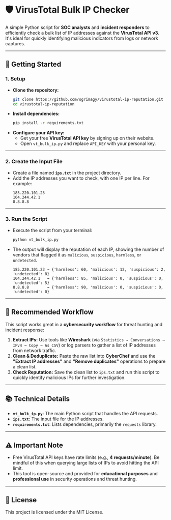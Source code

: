 # 🛡️ VirusTotal Bulk IP Checker

A simple Python script for **SOC analysts** and **incident responders** to efficiently check a bulk list of IP addresses against the **VirusTotal API v3**. It's ideal for quickly identifying malicious indicators from logs or network captures.

-----

## 🚀 Getting Started

### 1\. **Setup**

  - **Clone the repository:**
    ```bash
    git clone https://github.com/ogrimagy/virustotal-ip-reputation.git
    cd virustotal-ip-reputation
    ```
  - **Install dependencies:**
    ```bash
    pip install -r requirements.txt
    ```
  - **Configure your API key:**
      - Get your free **VirusTotal API key** by signing up on their website.
      - Open `vt_bulk_ip.py` and replace `API_KEY` with your personal key.

-----

### 2\. **Create the Input File**

  - Create a file named **`ips.txt`** in the project directory.
  - Add the IP addresses you want to check, with one IP per line. For example:
    ```
    185.220.101.23
    104.244.42.1
    8.8.8.8
    ```

-----

### 3\. **Run the Script**

  - Execute the script from your terminal:
    ```bash
    python vt_bulk_ip.py
    ```
  - The output will display the reputation of each IP, showing the number of vendors that flagged it as `malicious`, `suspicious`, `harmless`, or `undetected`.
    ```
    185.220.101.23 → {'harmless': 60, 'malicious': 12, 'suspicious': 2, 'undetected': 8}
    104.244.42.1   → {'harmless': 85, 'malicious': 0, 'suspicious': 0, 'undetected': 5}
    8.8.8.8        → {'harmless': 90, 'malicious': 0, 'suspicious': 0, 'undetected': 0}
    ```

-----

## 🔄 Recommended Workflow

This script works great in a **cybersecurity workflow** for threat hunting and incident response:

1.  **Extract IPs:** Use tools like **Wireshark** (via `Statistics → Conversations → IPv4 → Copy → As CSV`) or log parsers to gather a list of IP addresses from network traffic.
2.  **Clean & Deduplicate:** Paste the raw list into **CyberChef** and use the **"Extract IP addresses"** and **"Remove duplicates"** operations to prepare a clean list.
3.  **Check Reputation:** Save the clean list to `ips.txt` and run this script to quickly identify malicious IPs for further investigation.

-----

## 📚 Technical Details

  - **`vt_bulk_ip.py`**: The main Python script that handles the API requests.
  - **`ips.txt`**: The input file for the IP addresses.
  - **`requirements.txt`**: Lists dependencies, primarily the `requests` library.

-----

## ⚠️ Important Note

  - Free VirusTotal API keys have rate limits (e.g., **4 requests/minute**). Be mindful of this when querying large lists of IPs to avoid hitting the API limit.
  - This tool is open-source and provided for **educational purposes** and **professional use** in security operations and threat hunting.

-----

## 📝 License

This project is licensed under the MIT License.
